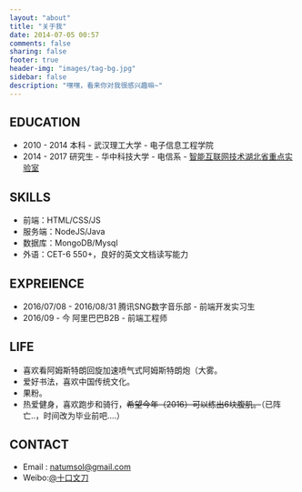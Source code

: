 ```yaml
---
layout: "about"
title: "关于我"
date: 2014-07-05 00:57
comments: false
sharing: false
footer: true
header-img: "images/tag-bg.jpg"
sidebar: false
description: "嘿嘿，看来你对我很感兴趣嘛~"
---
```


<!-- # ABOUT ME # -->
## EDUCATION
* 2010 - 2014 本科 - 武汉理工大学 - 电子信息工程学院
* 2014 - 2017 研究生 - 华中科技大学 - 电信系 - [智能互联网技术湖北省重点实验室](http://nadr.hust.edu.cn/cmis/~natumsol)

## SKILLS
* 前端：HTML/CSS/JS
* 服务端：NodeJS/Java
* 数据库：MongoDB/Mysql
* 外语：CET-6 550+，良好的英文文档读写能力

## EXPREIENCE
* 2016/07/08 - 2016/08/31 腾讯SNG数字音乐部 - 前端开发实习生
* 2016/09 - 今 阿里巴巴B2B - 前端工程师

## LIFE
- 喜欢看阿姆斯特朗回旋加速喷气式阿姆斯特朗炮（大雾。
- 爱好书法，喜欢中国传统文化。
- 果粉。
- 热爱健身，喜欢跑步和骑行，~~希望今年（2016）可以练出6块腹肌。~~（已阵亡..，时间改为毕业前吧....）


## CONTACT
- Email : [natumsol@gmail.com](mailto:natumsol@gmail.com)
- Weibo:[@十口文刀](http://weibo.com/2057480004)




